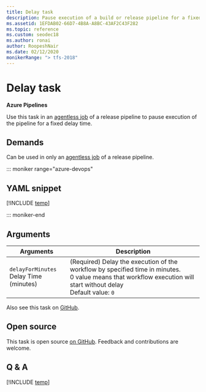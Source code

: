 ```yaml
---
title: Delay task
description: Pause execution of a build or release pipeline for a fixed delay time
ms.assetid: 1EFDAB02-66D7-4B8A-A8BC-43AF2C43F282
ms.topic: reference
ms.custom: seodec18
ms.author: ronai
author: RoopeshNair
ms.date: 02/12/2020
monikerRange: "> tfs-2018"
---
```


# Delay task

**Azure Pipelines**

Use this task in an [agentless job](../../process/phases.md#server-jobs) of a release pipeline to pause execution of the pipeline for a fixed delay time.

## Demands

Can be used in only an [agentless job](../../process/phases.md#server-jobs) of a release pipeline.

::: moniker range="azure-devops"

## YAML snippet

[!INCLUDE [temp](../includes/yaml/DelayV1.md)]

::: moniker-end

## Arguments

| Arguments                                  | Description                                                                                                                                                              |
| ------------------------------------------ | ------------------------------------------------------------------------------------------------------------------------------------------------------------------------ |
| `delayForMinutes`<br/>Delay Time (minutes) | (Required) Delay the execution of the workflow by specified time in minutes. <br/>0 value means that workflow execution will start without delay <br/>Default value: `0` |

Also see this task on [GitHub](https://github.com/Microsoft/azure-pipelines-tasks/tree/master/Tasks/DelayV1).

## Open source

This task is open source [on GitHub](https://github.com/Microsoft/azure-pipelines-tasks). Feedback and contributions are welcome.

## Q & A

<!-- BEGINSECTION class="md-qanda" -->

[!INCLUDE [temp](../../includes/qa-agents.md)]

<!-- ENDSECTION -->
